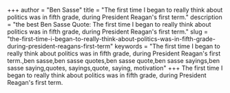 +++
author = "Ben Sasse"
title = "The first time I began to really think about politics was in fifth grade, during President Reagan's first term."
description = "the best Ben Sasse Quote: The first time I began to really think about politics was in fifth grade, during President Reagan's first term."
slug = "the-first-time-i-began-to-really-think-about-politics-was-in-fifth-grade-during-president-reagans-first-term"
keywords = "The first time I began to really think about politics was in fifth grade, during President Reagan's first term.,ben sasse,ben sasse quotes,ben sasse quote,ben sasse sayings,ben sasse saying,quotes, sayings,quote, saying, motivation"
+++
The first time I began to really think about politics was in fifth grade, during President Reagan's first term.

